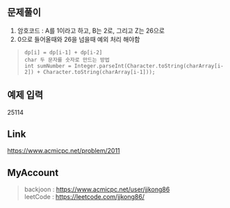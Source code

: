## 문제풀이
 1. 암호코드 : A를 1이라고 하고, B는 2로, 그리고 Z는 26으로
 2. 0으로 들어올때와 26을 넘을때 예외 처리 해야함
 
> ```
> dp[i] = dp[i-1] + dp[i-2]
> char 두 문자를 숫자로 만드는 방법
> int sumNumber = Integer.parseInt(Character.toString(charArray[i-2]) + Character.toString(charArray[i-1]));
> ```

## 예제 입력
25114

## Link
https://www.acmicpc.net/problem/2011

## MyAccount

> backjoon : <https://www.acmicpc.net/user/jjkong86>  
> leetCode : <https://leetcode.com/jjkong86/>
